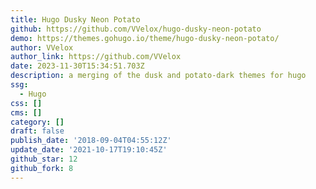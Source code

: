 ```yaml
---
title: Hugo Dusky Neon Potato
github: https://github.com/VVelox/hugo-dusky-neon-potato
demo: https://themes.gohugo.io/theme/hugo-dusky-neon-potato/
author: VVelox
author_link: https://github.com/VVelox
date: 2023-11-30T15:34:51.703Z
description: a merging of the dusk and potato-dark themes for hugo
ssg:
  - Hugo
css: []
cms: []
category: []
draft: false
publish_date: '2018-09-04T04:55:12Z'
update_date: '2021-10-17T19:10:45Z'
github_star: 12
github_fork: 8
---
```

